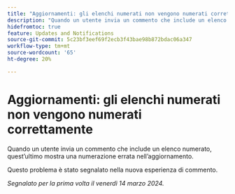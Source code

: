 ```yaml
---
title: "Aggiornamenti: gli elenchi numerati non vengono numerati correttamente"
description: "Quando un utente invia un commento che include un elenco numerato, nell’aggiornamento viene visualizzata una numerazione errata."
hidefromtoc: true
feature: Updates and Notifications
source-git-commit: 5c23bf3eef69f2ecb3f43bae98b872bdac06a347
workflow-type: tm+mt
source-wordcount: '65'
ht-degree: 20%

---
```



# Aggiornamenti: gli elenchi numerati non vengono numerati correttamente

Quando un utente invia un commento che include un elenco numerato, quest’ultimo mostra una numerazione errata nell’aggiornamento.

Questo problema è stato segnalato nella nuova esperienza di commento.

_Segnalato per la prima volta il venerdì 14 marzo 2024._

